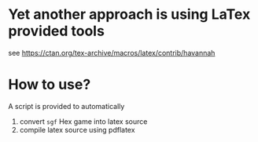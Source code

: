 # Yet another approach is using LaTex provided tools

see https://ctan.org/tex-archive/macros/latex/contrib/havannah


# How to use? 

A script is provided to automatically 
1. convert `sgf` Hex game into latex source
2. compile latex source using pdflatex

